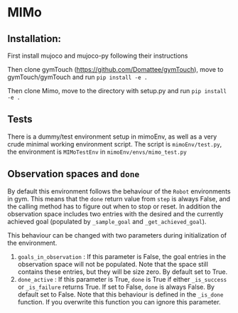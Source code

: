 # MIMo

## Installation:

First install mujoco and mujoco-py following their instructions

Then clone gymTouch (https://github.com/Domattee/gymTouch), move to gymTouch/gymTouch and run `pip install -e .`

Then clone Mimo, move to the directory with setup.py and run `pip install -e .`

## Tests

There is a dummy/test environment setup in mimoEnv, as well as a very crude minimal working environment script. The script is `mimoEnv/test.py`, the environment is `MIMoTestEnv` in `mimoEnv/envs/mimo_test.py`


## Observation spaces and `done`

By default this environment follows the behaviour of the `Robot` environments in gym. This means that the `done` return value from `step` is always False, and the calling method has to figure out when to stop or reset. In addition the observation space includes two entries with the desired and the currently achieved goal (populated by `_sample_goal` and `_get_achieved_goal`).

This behaviour can be changed with two parameters during initialization of the environment. 
  1. `goals_in_observation` : If this parameter is False, the goal entries in the observation space will not be populated. Note that the space still contains these entries, but they will be size zero. By default set to True.
  2. `done_active` : If this parameter is True, `done` is True if either `_is_success` or `_is_failure` returns True. If set to False, `done` is always False. By default set to False. Note that this behaviour is defined in the `_is_done` function. If you overwrite this function you can ignore this parameter.

